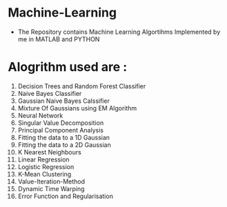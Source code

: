 # Machine-Learning

  - The Repository contains Machine Learning Algortihms Implemented by me in MATLAB and PYTHON

# Alogrithm used are :
  1. Decision Trees and Random Forest Classifier
  2. Naive Bayes Classifier
  3. Gaussian Naive Bayes Calssifier
  4. Mixture Of Gaussians using EM Algorithm
  5. Neural Network
  6. Singular Value Decomposition
  7. Principal Component Analysis
  8. Fitting the data to a 1D Gaussian
  9. Fitting the data to a 2D Gaussian
  10. K Nearest Neighbours
  11. Linear Regression
  12. Logistic Regression
  13. K-Mean Clustering
  14. Value-Iteration-Method
  15. Dynamic Time Warping
  16. Error Function and Regularisation
